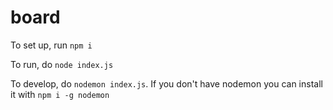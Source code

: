 # board

To set up, run `npm i`

To run, do `node index.js`

To develop, do `nodemon index.js`. If you don't have nodemon you can install it with `npm i -g nodemon`
